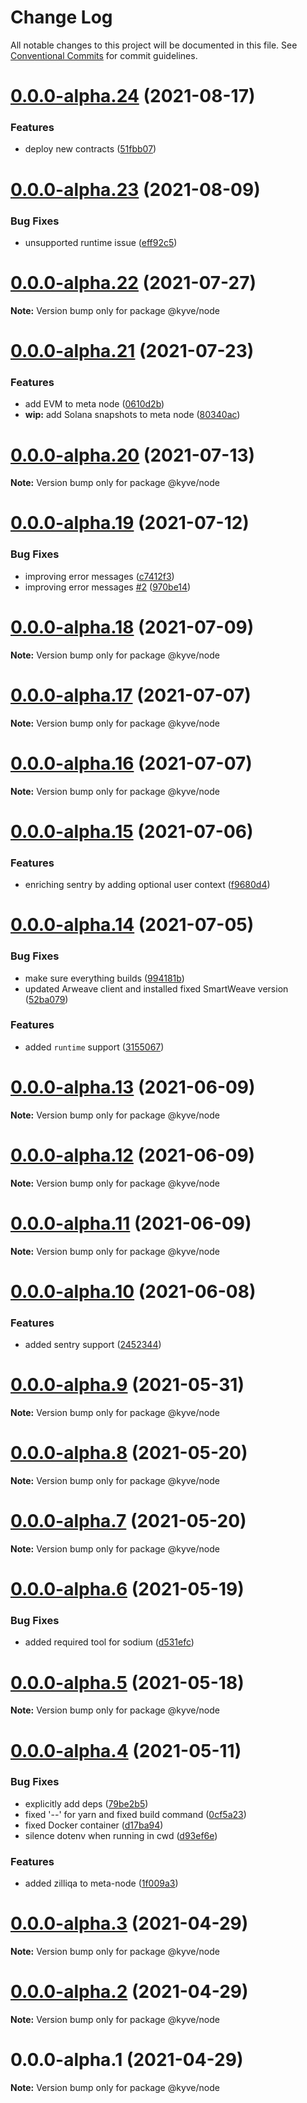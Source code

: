 # Change Log

All notable changes to this project will be documented in this file.
See [Conventional Commits](https://conventionalcommits.org) for commit guidelines.

# [0.0.0-alpha.24](https://github.com/KYVENetwork/kyve/compare/@kyve/node@0.0.0-alpha.23...@kyve/node@0.0.0-alpha.24) (2021-08-17)


### Features

* deploy new contracts ([51fbb07](https://github.com/KYVENetwork/kyve/commit/51fbb0702971191f46c519f7fd3be6c28e4a9810))





# [0.0.0-alpha.23](https://github.com/KYVENetwork/kyve/compare/@kyve/node@0.0.0-alpha.22...@kyve/node@0.0.0-alpha.23) (2021-08-09)


### Bug Fixes

* unsupported runtime issue ([eff92c5](https://github.com/KYVENetwork/kyve/commit/eff92c5dbffd9f2cc95306b590a080ef7f6eae6e))





# [0.0.0-alpha.22](https://github.com/KYVENetwork/kyve/compare/@kyve/node@0.0.0-alpha.21...@kyve/node@0.0.0-alpha.22) (2021-07-27)

**Note:** Version bump only for package @kyve/node





# [0.0.0-alpha.21](https://github.com/KYVENetwork/kyve/compare/@kyve/node@0.0.0-alpha.20...@kyve/node@0.0.0-alpha.21) (2021-07-23)


### Features

* add EVM to meta node ([0610d2b](https://github.com/KYVENetwork/kyve/commit/0610d2b6999eff3f8a89a0e0ca9d73cf50726591))
* **wip:** add Solana snapshots to meta node ([80340ac](https://github.com/KYVENetwork/kyve/commit/80340ac8a1d8e55f1dc8b0c5fa53e7b50b0b90fd))





# [0.0.0-alpha.20](https://github.com/KYVENetwork/kyve/compare/@kyve/node@0.0.0-alpha.19...@kyve/node@0.0.0-alpha.20) (2021-07-13)

**Note:** Version bump only for package @kyve/node





# [0.0.0-alpha.19](https://github.com/KYVENetwork/kyve/compare/@kyve/node@0.0.0-alpha.18...@kyve/node@0.0.0-alpha.19) (2021-07-12)


### Bug Fixes

* improving error messages ([c7412f3](https://github.com/KYVENetwork/kyve/commit/c7412f3a381fe89e755a47c7e047af4ecada4dbf))
* improving error messages [#2](https://github.com/KYVENetwork/kyve/issues/2) ([970be14](https://github.com/KYVENetwork/kyve/commit/970be14233a4f116162aca38518c4b6dd06043ca))





# [0.0.0-alpha.18](https://github.com/KYVENetwork/kyve/compare/@kyve/node@0.0.0-alpha.17...@kyve/node@0.0.0-alpha.18) (2021-07-09)

**Note:** Version bump only for package @kyve/node





# [0.0.0-alpha.17](https://github.com/KYVENetwork/kyve/compare/@kyve/node@0.0.0-alpha.16...@kyve/node@0.0.0-alpha.17) (2021-07-07)

**Note:** Version bump only for package @kyve/node





# [0.0.0-alpha.16](https://github.com/KYVENetwork/kyve/compare/@kyve/node@0.0.0-alpha.15...@kyve/node@0.0.0-alpha.16) (2021-07-07)

**Note:** Version bump only for package @kyve/node





# [0.0.0-alpha.15](https://github.com/KYVENetwork/kyve/compare/@kyve/node@0.0.0-alpha.14...@kyve/node@0.0.0-alpha.15) (2021-07-06)


### Features

* enriching sentry by adding optional user context ([f9680d4](https://github.com/KYVENetwork/kyve/commit/f9680d467cce07bf703b9235fd671e9cdc33fe04))





# [0.0.0-alpha.14](https://github.com/KYVENetwork/kyve/compare/@kyve/node@0.0.0-alpha.13...@kyve/node@0.0.0-alpha.14) (2021-07-05)


### Bug Fixes

* make sure everything builds ([994181b](https://github.com/KYVENetwork/kyve/commit/994181bbbc4b242c59545b29f7234f8bc0b822e4))
* updated Arweave client and installed fixed SmartWeave version ([52ba079](https://github.com/KYVENetwork/kyve/commit/52ba0796df3deceeab176e22e86face0b05bca6f))


### Features

* added `runtime` support ([3155067](https://github.com/KYVENetwork/kyve/commit/3155067d25600c15c2427ec4a760fd4a8274d288))





# [0.0.0-alpha.13](https://github.com/KYVENetwork/kyve/compare/@kyve/node@0.0.0-alpha.12...@kyve/node@0.0.0-alpha.13) (2021-06-09)

**Note:** Version bump only for package @kyve/node





# [0.0.0-alpha.12](https://github.com/KYVENetwork/kyve/compare/@kyve/node@0.0.0-alpha.11...@kyve/node@0.0.0-alpha.12) (2021-06-09)

**Note:** Version bump only for package @kyve/node





# [0.0.0-alpha.11](https://github.com/KYVENetwork/kyve/compare/@kyve/node@0.0.0-alpha.10...@kyve/node@0.0.0-alpha.11) (2021-06-09)

**Note:** Version bump only for package @kyve/node





# [0.0.0-alpha.10](https://github.com/KYVENetwork/kyve/compare/@kyve/node@0.0.0-alpha.9...@kyve/node@0.0.0-alpha.10) (2021-06-08)


### Features

* added sentry support ([2452344](https://github.com/KYVENetwork/kyve/commit/24523446ce52c53d22f944c4251ac6afa8bacf30))





# [0.0.0-alpha.9](https://github.com/KYVENetwork/kyve/compare/@kyve/node@0.0.0-alpha.8...@kyve/node@0.0.0-alpha.9) (2021-05-31)

**Note:** Version bump only for package @kyve/node





# [0.0.0-alpha.8](https://github.com/KYVENetwork/kyve/compare/@kyve/node@0.0.0-alpha.7...@kyve/node@0.0.0-alpha.8) (2021-05-20)

**Note:** Version bump only for package @kyve/node





# [0.0.0-alpha.7](https://github.com/KYVENetwork/kyve/compare/@kyve/node@0.0.0-alpha.6...@kyve/node@0.0.0-alpha.7) (2021-05-20)

**Note:** Version bump only for package @kyve/node





# [0.0.0-alpha.6](https://github.com/KYVENetwork/kyve/compare/@kyve/node@0.0.0-alpha.5...@kyve/node@0.0.0-alpha.6) (2021-05-19)


### Bug Fixes

* added required tool for sodium ([d531efc](https://github.com/KYVENetwork/kyve/commit/d531efccede62b1b93544635b362f396b0ccce35))





# [0.0.0-alpha.5](https://github.com/KYVENetwork/kyve/compare/@kyve/node@0.0.0-alpha.4...@kyve/node@0.0.0-alpha.5) (2021-05-18)

**Note:** Version bump only for package @kyve/node





# [0.0.0-alpha.4](https://github.com/KYVENetwork/kyve/compare/@kyve/node@0.0.0-alpha.3...@kyve/node@0.0.0-alpha.4) (2021-05-11)


### Bug Fixes

* explicitly add deps ([79be2b5](https://github.com/KYVENetwork/kyve/commit/79be2b57251084e36ef3716c65e302e34f59005c))
* fixed '--' for yarn and fixed build command ([0cf5a23](https://github.com/KYVENetwork/kyve/commit/0cf5a23010aebfe2d05ca3b68e1aa39569664043))
* fixed Docker container ([d17ba94](https://github.com/KYVENetwork/kyve/commit/d17ba94ccab83a4242a5d902d4e6677cfb588f9f))
* silence dotenv when running in cwd ([d93ef6e](https://github.com/KYVENetwork/kyve/commit/d93ef6edab94076ed3b0e41d46642eda5e09d4e1))


### Features

* added zilliqa to meta-node ([1f009a3](https://github.com/KYVENetwork/kyve/commit/1f009a3a2d1045bd720c3524998a6f2effa11207))





# [0.0.0-alpha.3](https://github.com/KYVENetwork/kyve/compare/@kyve/node@0.0.0-alpha.2...@kyve/node@0.0.0-alpha.3) (2021-04-29)

**Note:** Version bump only for package @kyve/node

# [0.0.0-alpha.2](https://github.com/KYVENetwork/kyve/compare/@kyve/node@0.0.0-alpha.1...@kyve/node@0.0.0-alpha.2) (2021-04-29)

**Note:** Version bump only for package @kyve/node

# 0.0.0-alpha.1 (2021-04-29)

**Note:** Version bump only for package @kyve/node
